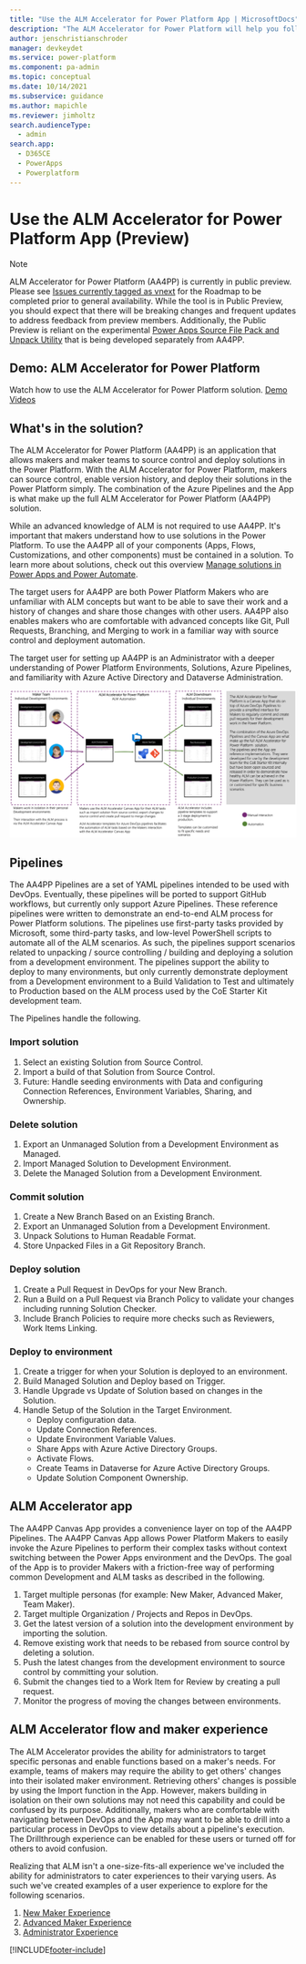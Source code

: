 ```yaml
---
title: "Use the ALM Accelerator for Power Platform App | MicrosoftDocs"
description: "The ALM Accelerator for Power Platform will help you follow ALM patterns and practices. It enables you to source control your solutions and move them from your development environment to test and production environments using DevOps"
author: jenschristianschroder
manager: devkeydet
ms.service: power-platform
ms.component: pa-admin
ms.topic: conceptual
ms.date: 10/14/2021
ms.subservice: guidance
ms.author: mapichle
ms.reviewer: jimholtz
search.audienceType: 
  - admin
search.app: 
  - D365CE
  - PowerApps
  - Powerplatform
---
```

# Use the ALM Accelerator for Power Platform App (Preview)

> [!NOTE]
> ALM Accelerator for Power Platform (AA4PP) is currently in public preview. Please see [Issues currently tagged as vnext](https://github.com/microsoft/coe-starter-kit/issues?q=is%3Aopen+is%3Aissue+label%3Aalm-accelerator+label%3Avnext) for the Roadmap to be completed prior to general availability. While the tool is in Public Preview, you should expect that there will be breaking changes and frequent updates to address feedback from preview members. Additionally, the Public Preview is reliant on the experimental [Power Apps Source File Pack and Unpack Utility](https://github.com/microsoft/PowerApps-Language-Tooling) that is being developed separately from AA4PP.

## Demo: ALM Accelerator for Power Platform

Watch how to use the ALM Accelerator for Power Platform solution.
[Demo Videos](https://github.com/microsoft/coe-starter-kit/CenterofExcellenceALMAccelerator/WALKTHROUGHS.md)

## What's in the solution?

The ALM Accelerator for Power Platform (AA4PP) is an application that allows makers and maker teams to source control and deploy solutions in the Power Platform. With the ALM Accelerator for Power Platform, makers can source control, enable version history, and deploy their solutions in the Power Platform simply. The combination of the Azure Pipelines and the App is what make up the full ALM Accelerator for Power Platform (AA4PP) solution.

While an advanced knowledge of ALM is not required to use AA4PP. It's important that makers understand how to use solutions in the Power Platform. To use the AA4PP all of your components (Apps, Flows, Customizations, and other components) must be contained in a solution. To learn more about solutions, check out this overview [Manage solutions in Power Apps and Power Automate](/learn/modules/manage-solutions-power-automate/).

The target users for AA4PP are both Power Platform Makers who are unfamiliar with ALM concepts but want to be able to save their work and a history of changes and share those changes with other users. AA4PP also enables makers who are comfortable with advanced concepts like Git, Pull Requests, Branching, and Merging to work in a familiar way with source control and deployment automation.

The target user for setting up AA4PP is an Administrator with a deeper understanding of Power Platform Environments, Solutions, Azure Pipelines, and familiarity with Azure Active Directory and Dataverse Administration.

![The Maker Team](media/almacceleratorpowerplatform-components/TheMakerTeam.png "The Maker Team")

## Pipelines

The AA4PP Pipelines are a set of YAML pipelines intended to be used with DevOps. Eventually, these pipelines will be ported to support GitHub workflows, but currently only support Azure Pipelines. These reference pipelines were written to demonstrate an end-to-end ALM process for Power Platform solutions. The pipelines use first-party tasks provided by Microsoft, some third-party tasks, and low-level PowerShell scripts to automate all of the ALM scenarios. As such, the pipelines support scenarios related to unpacking / source controlling / building and deploying a solution from a development environment. The pipelines support the ability to deploy to many environments, but only currently demonstrate deployment from a Development environment to a Build Validation to Test and ultimately to Production based on the ALM process used by the CoE Starter Kit development team.

The Pipelines handle the following.

### Import solution

1. Select an existing Solution from Source Control.
1. Import a build of that Solution from Source Control.
1. Future: Handle seeding environments with Data and configuring Connection References, Environment Variables, Sharing, and Ownership.

### Delete solution

1. Export an Unmanaged Solution from a Development Environment as Managed.
1. Import Managed Solution to Development Environment.
1. Delete the Managed Solution from a Development Environment.

### Commit solution

1. Create a New Branch Based on an Existing Branch.
1. Export an Unmanaged Solution from a Development Environment.
1. Unpack Solutions to Human Readable Format.
1. Store Unpacked Files in a Git Repository Branch.

### Deploy solution

1. Create a Pull Request in DevOps for your New Branch.
1. Run a Build on a Pull Request via Branch Policy to validate your changes including running Solution Checker.
1. Include Branch Policies to require more checks such as Reviewers, Work Items Linking.

### Deploy to environment

1. Create a trigger for when your Solution is deployed to an environment.
1. Build Managed Solution and Deploy based on Trigger.
1. Handle Upgrade vs Update of Solution based on changes in the Solution.
1. Handle Setup of the Solution in the Target Environment.
   - Deploy configuration data.
   - Update Connection References.
   - Update Environment Variable Values.
   - Share Apps with Azure Active Directory Groups.
   - Activate Flows.
   - Create Teams in Dataverse for Azure Active Directory Groups.
   - Update Solution Component Ownership.

## ALM Accelerator app

The AA4PP Canvas App provides a convenience layer on top of the AA4PP Pipelines. The AA4PP Canvas App allows Power Platform Makers to easily invoke the Azure Pipelines to perform their complex tasks without context switching between the Power Apps environment and the DevOps. The goal of the App is to provider Makers with a friction-free way of performing common Development and ALM tasks as described in the following.

1. Target multiple personas (for example: New Maker, Advanced Maker, Team Maker).
1. Target multiple Organization / Projects and Repos in DevOps.
1. Get the latest version of a solution into the development environment by importing the solution.
1. Remove existing work that needs to be rebased from source control by deleting a solution.
1. Push the latest changes from the development environment to source control by committing your solution.
1. Submit the changes tied to a Work Item for Review by creating a pull request.
1. Monitor the progress of moving the changes between environments.

## ALM Accelerator flow and maker experience

The ALM Accelerator provides the ability for administrators to target specific personas and enable functions based on a maker's needs. For example, teams of makers may require the ability to get others' changes into their isolated maker environment. Retrieving others' changes is possible by using the Import function in the App. However, makers building in isolation on their own solutions may not need this capability and could be confused by its purpose. Additionally, makers who are comfortable with navigating between DevOps and the App may want to be able to drill into a particular process in DevOps to view details about a pipeline's execution. The Drillthrough experience can be enabled for these users or turned off for others to avoid confusion.

Realizing that ALM isn't a one-size-fits-all experience we've included the ability for administrators to cater experiences to their varying users. As such we've created examples of a user experience to explore for the following scenarios.

1. [New Maker Experience](almacceleratorpowerplatform-newmaker.md)
1. [Advanced Maker Experience](almacceleratorpowerplatform-advancedmaker.md)
1. [Administrator Experience](setup-almacceleratorpowerplatform-deployment-profiles.md)

[!INCLUDE[footer-include](../../includes/footer-banner.md)]
